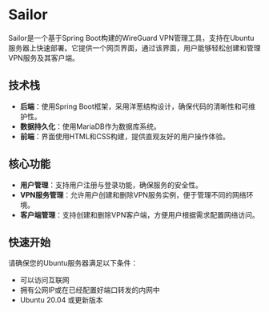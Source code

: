 # **Sailor**

Sailor是一个基于Spring Boot构建的WireGuard VPN管理工具，支持在Ubuntu服务器上快速部署。它提供一个网页界面，通过该界面，用户能够轻松创建和管理VPN服务及其客户端。

## **技术栈**

- **后端**：使用Spring Boot框架，采用洋葱结构设计，确保代码的清晰性和可维护性。
- **数据持久化**：使用MariaDB作为数据库系统。
- **前端**：界面使用HTML和CSS构建，提供直观友好的用户操作体验。

## **核心功能**

- **用户管理**：支持用户注册与登录功能，确保服务的安全性。
- **VPN服务管理**：允许用户创建和删除VPN服务实例，便于管理不同的网络环境。
- **客户端管理**：支持创建和删除VPN客户端，方便用户根据需求配置网络访问。

## **快速开始**

请确保您的Ubuntu服务器满足以下条件：

- 可以访问互联网
- 拥有公网IP或在已经配置好端口转发的内网中
- Ubuntu 20.04 或更新版本